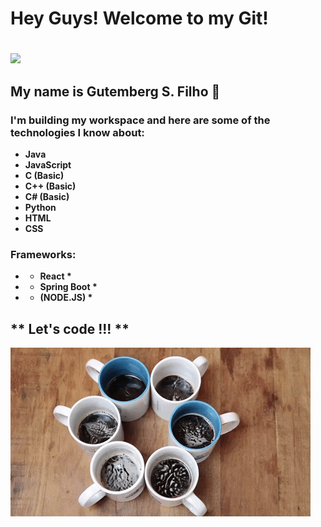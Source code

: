 # <h1>Hey Guys! Welcome to my Git!<h1>
  ![](giphy.gif)
## <p>My name is <strong>Gutemberg S. Filho</strong> 🖖</p>
  
### I'm building my workspace and here are some of the technologies I know about:

  -  <strong> Java <strong> 
  -  <strong> JavaScript <strong> 
  -  <strong> C (Basic) <strong>
  -  <strong> C++ (Basic) <strong> 
  -  <strong> C# (Basic) <strong>
  -  <strong> Python <strong> 
  -  <strong> HTML <strong>
  -  <strong> CSS <strong>

### Frameworks:

  - * React *
  - * Spring Boot *
  - * (NODE.JS) *

## ** Let's code !!! **

![](giphy2.gif)

<!--
**GitBerg/GitBerg** is a ✨ _special_ ✨ repository because its `README.md` (this file) appears on your GitHub profile.

Here are some ideas to get you started:

- 🔭 I’m currently working on ...
- 🌱 I’m currently learning ...
- 👯 I’m looking to collaborate on ...
- 🤔 I’m looking for help with ...
- 💬 Ask me about ...
- 📫 How to reach me: ...
- 😄 Pronouns: ...
- ⚡ Fun fact: ...
-->

